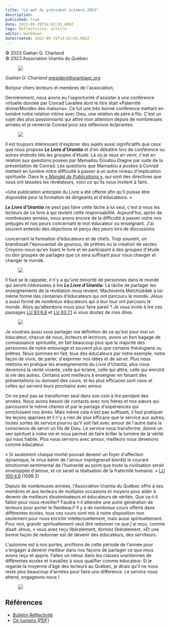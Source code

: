 ```yaml
---
title: "Le mot du président octobre 2023"
description: 
published: true
date: 2023-09-29T14:02:03.086Z
tags: Reflectivite, article
editor: markdown
dateCreated: 2023-09-29T14:02:03.086Z
---
```


<p class="v-card v-sheet theme--light grey lighten-3 px-2">© 2023 Gaétan G. Charland<br>© 2023 Association Urantia du Québec</p>

<figure id="Figure_1" class="image urantiapedia image-style-align-left">
<img src="/image/article/Reflectivite/Gaetan_Charland.jpg">
</figure>

_Gaétan G. Charland_
president@urantiaqc.org

Bonjour chers lecteurs et membres de l'association,

Dernièrement, nous avons eu l'opportunité d'assister à une conférence virtuelle donnée par Conrad Lavallée dont le titre était «Paternité divine/Mondes des maisons». Ce fut une très bonne conférence mettant en lumière notre relation intime avec Dieu, une relation de père à fils. C'est un sujet des plus passionnants qui attire mon attention depuis de nombreuses années et je remercie Conrad pour ses réflexions éclairantes.
<br style="clear:both;"/>

<figure id="Figure_2" class="image urantiapedia">
<img src="/image/article/Reflectivite/2023_10/001.jpg">
</figure>

Il est toujours intéressant d'explorer des sujets aussi significatifs que ceux que nous propose ***Le Livre d'Urantia*** et d'en débattre lors de conférence ou autres endroits tels les groupes d'étude. Là où je veux en venir, c'est en relation aux questions posées par Mamadou Doudou Diagne par suite de la présentation de Conrad. Les questions que Mamadou a posées à Conrad mettent en lumière notre difficulté à passer à un autre niveau d'implication spirituelle. Dans le [« _Mandat de Publications_ »](/fr/article/The_Publication_Mandate), qui sont des directives que nous ont laissées les révélateurs, voici ce qu'ils nous invitent à faire.

«Une publication anticipée du Livre a été offerte afin qu'il puisse être disponible pour la formation de dirigeants et d'éducateurs. »

***Le Livre d'Urantia*** ne peut pas faire cette tâche à lui seul, c'est à nous les lecteurs de ce livre à qui revient cette responsabilité. Aujourd'hui, après de nombreuses années, nous avons encore de la difficulté à passer outre nos préjugés et nos peurs concernant le mot éducateur ou enseignant. J'ai souvent entendu des objections et perçu des peurs lors de discussions

concernant la formation d'éducateurs et de chefs. Trop souvent, on brandissait l'épouvantail de gourous, de prêtres ou la création de sectes. Croyons-nous qu'en lisant le livre et en participant à des groupes d'étude ou des groupes de partages que ce sera suffisant pour nous changer et changer le monde.

<figure id="Figure_3" class="image urantiapedia">
<img src="/image/article/Reflectivite/2023_10/002.jpg">
</figure>

Il faut se le rappeler, il n'y a qu'une minorité de personnes dans le monde qui seront intéressées à lire ***Le Livre d'Urantia***. La tâche de partager les enseignements de la révélation nous revient. Machiventa Melchizédek a lui-même formé des centaines d'éducateurs qui ont parcouru le monde. Jésus a aussi formé de nombreux éducateurs qui à leur tour ont parcouru le monde. Alors qu'attendons-nous pour faire pareil ? Je vous invite à lire ces passages [LU 93:6.8](/fr/The_Urantia_Book/93#p6_8) et [LU 93:7.1](/fr/The_Urantia_Book/93#p7_1) si vous doutez de mes dires.

<figure id="Figure_4" class="image urantiapedia image-style-align-left">
<img src="/image/article/Reflectivite/2023_10/002b.jpg">
</figure>

Je voudrais aussi vous partager ma définition de ce qu'est pour moi un éducateur, chacun de nous, lecteurs et lectrices, avons un bon bagage de connaissance spirituelle, en fait beaucoup plus que la majorité des personnes de notre entourage et souvent plus que certains théologiens ou prêtres. Nous sommes en fait, tous des éducateurs par notre exemple, notre façon de vivre, de parler, d'exprimer nos idées et de servir. Plus nous mettons en pratique les enseignements du _Livre d'Urantia_, plus nous devenons la vérité vivante, celle qui éclaire, celle qui attire, celle qui enrichit la vie des autres. Certains sont meilleurs à enseigner en faisant des présentations ou donnant des cours, et les plus efficaces sont ceux et celles qui servent leurs prochains avec amour.

On ne peut pas se transformer seul dans son coin à lire pendant des années. Nous avons besoin de contacts avec nos frères et nos sœurs qui parcourent le même chemin et par le partage d'expériences qui enrichissent nos âmes. Mais même cela n'est pas suffisant, il faut pratiquer les leçons apprises et il n'y a rien de plus efficace que le service aux autres, toutes sortes de service pourvu qu'il soit fait avec amour de l'autre dans la conscience de servir un fils de Dieu. Le service nous transforme, donne un sen spirituel à notre vie et nous permet de faire briller la lumière de la vérité qui nous habite. Plus nous servons avec amour, meilleurs nous devenons comme éducateur.

« Si seulement chaque mortel pouvait devenir un foyer d'affection dynamique, le virus bénin de l'amour imprègnerait bientôt le courant émotionnel sentimental de l'humanité au point que toute la civilisation serait enveloppée d'amour, et ce serait la réalisation de la fraternité humaine. » [LU 100:4.6](/fr/The_Urantia_Book/100#p4_6) (1098.3)

Depuis de nombreuses années, l'Association Urantia du Québec offre à ses membres et aux lecteurs de multiples occasions et moyens pour aider à devenir de meilleurs disséminateurs et éducateurs de vérités. Que va-t-il falloir pour nous réveiller? Faudra-t-il attendre une autre génération de lecteurs pour porter le flambeau? Il y a de nombreux cours offerts dans différentes écoles, tous ces cours sont mis à notre disposition non seulement pour nous enrichir intellectuellement, mais aussi spirituellement. Pour moi, grandir spirituellement veut dire redonner ce que j'ai reçu, comme disait Jésus, « vous avez reçu libéralement, donnez libéralement. »Et une bonne façon de redonner est de devenir des éducateurs, des serviteurs.

L'automne est à nos portes, profitons de cette période de l'année pour s'engager à devenir meilleur dans nos façons de partager ce que nous avons reçu et appris. Faites un retour dans les classes urantiennes de différentes écoles et travaillez à vous qualifier comme éducateur. Si je regarde la moyenne d'âge des lecteurs au Québec, je dirais qu'il ne nous reste plus beaucoup d'années pour faire une différence. Le service nous attend, engageons-nous !
<br style="clear:both;"/>

<figure id="Figure_5" class="image urantiapedia">
<img src="/image/article/Reflectivite/2023_10/003.jpg">
</figure>

## Références

- [Bulletin Réflectivité](https://www.urantia-quebec.ca/publications/reflectivite)
- [Ce numéro (PDF)](https://urantia-quebec.s3.ca-central-1.amazonaws.com/documents/Reflectivite/Reflectivite-octobre-2023.pdf)
